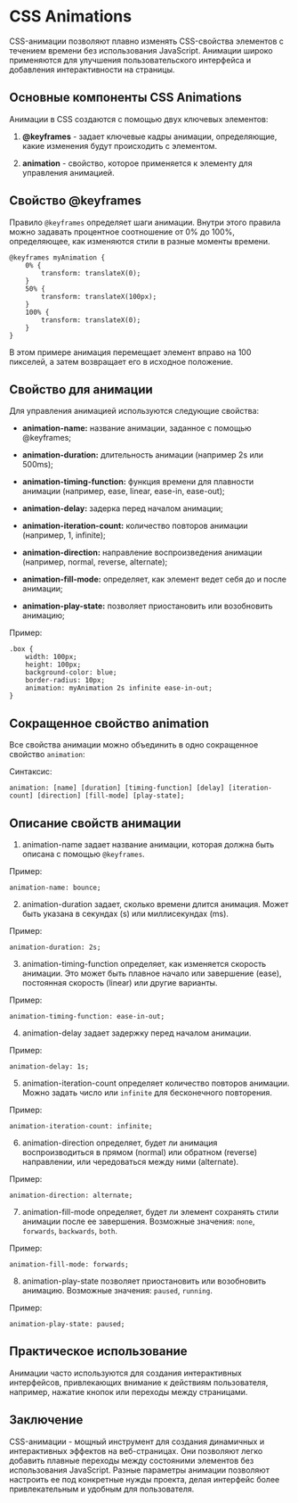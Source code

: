 # CSS Animations

CSS-анимации позволяют плавно изменять CSS-свойства элементов с течением времени без использования JavaScript. Анимации широко применяются для улучшения пользовательского интерфейса и добавления интерактивности на страницы.

## Основные компоненты CSS Animations

Анимации в CSS создаются с помощью двух ключевых элементов:

1. **@keyframes** - задает ключевые кадры анимации, определяющие, какие изменения будут происходить с элементом.

2. **animation** - свойство, которое применяется к элементу для управления анимацией.

## Свойство @keyframes

Правило ``@keyframes`` определяет шаги анимации. Внутри этого правила можно задавать процентное соотношение от 0% до 100%, определяющее, как изменяются стили в разные моменты времени.

```
@keyframes myAnimation {
    0% {
        transform: translateX(0);
    }
    50% {
        transform: translateX(100px);
    }
    100% {
        transform: translateX(0);
    }
}
```

В этом примере анимация перемещает элемент вправо на 100 пикселей, а затем возвращает его в исходное положение.

## Свойство для анимации

Для управления анимацией используются следующие свойства:

- **animation-name:** название анимации, заданное с помощью @keyframes;

- **animation-duration:** длительность анимации (например 2s или 500ms);

- **animation-timing-function:** функция времени для плавности анимации (например, ease, linear, ease-in, ease-out);

- **animation-delay:** задерка перед началом анимации;

- **animation-iteration-count:** количество повторов анимации (например, 1, infinite);

- **animation-direction:** направление воспроизведения анимации (например, normal, reverse, alternate);

- **animation-fill-mode:** определяет, как элемент ведет себя до и после анимации;

- **animation-play-state:** позволяет приостановить или возобновить анимацию;

Пример:

```
.box {
    width: 100px;
    height: 100px;
    background-color: blue;
    border-radius: 10px;
    animation: myAnimation 2s infinite ease-in-out;
}
```

## Сокращенное свойство animation

Все свойства анимации можно объединить в одно сокращенное свойство ``animation``:

Синтаксис:

```
animation: [name] [duration] [timing-function] [delay] [iteration-count] [direction] [fill-mode] [play-state];
```

## Описание свойств анимации

1. animation-name задает название анимации, которая должна быть описана с помощью ``@keyframes``.

Пример:

```
animation-name: bounce;
```

2. animation-duration задает, сколько времени длится анимация. Может быть указана в секундах (s) или миллисекундах (ms).

Пример:

```
animation-duration: 2s;
```

3. animation-timing-function определяет, как изменяется скорость анимации. Это может быть плавное начало или завершение (ease), постоянная скорость (linear) или другие варианты.

Пример:

```
animation-timing-function: ease-in-out;
```

4. animation-delay задает задержку перед началом анимации.

Пример:

```
animation-delay: 1s;
```

5. animation-iteration-count определяет количество повторов анимации. Можно задать число или ``infinite`` для бесконечного повторения.

Пример:

```
animation-iteration-count: infinite;
```

6. animation-direction определяет, будет ли анимация воспроизводиться в прямом (normal) или обратном (reverse) направлении, или чередоваться между ними (alternate).

Пример:

```
animation-direction: alternate;
```

7. animation-fill-mode определяет, будет ли элемент сохранять стили анимации после ее завершения. Возможные значения: ``none``, ``forwards``, ``backwards``, ``both``.

Пример:

```
animation-fill-mode: forwards;
```

8. animation-play-state позволяет приостановить или возобновить анимацию. Возможные значения: ``paused``, ``running``.

Пример:

```
animation-play-state: paused;
```

## Практическое использование

Анимации часто используются для создания интерактивных интерфейсов, привлекающих внимание к действиям пользователя, например, нажатие кнопок или переходы между страницами.

## Заключение

CSS-анимации - мощный инструмент для создания динамичных и интерактивных эффектов на веб-страницах. Они позволяют легко добавить плавные переходы между состояними элементов без использования JavaScript. Разные параметры анимации позволяют настроить ее под конкретные нужды проекта, делая интерфейс более привлекательным и удобным для пользователя.
